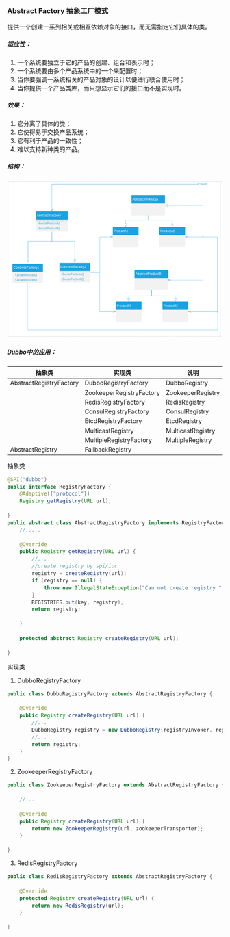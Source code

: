### Abstract Factory 抽象工厂模式



提供一个创建一系列相关或相互依赖对象的接口，而无需指定它们具体的类。

##### 适应性：

1. 一个系统要独立于它的产品的创建、组合和表示时；
2. 一个系统要由多个产品系统中的一个来配置时；
3. 当你要强调一系统相关的产品对象的设计以便进行联合使用时；
4. 当你提供一个产品类库，而只想显示它们的接口而不是实现时。

##### 效果：

1. 它分离了具体的类；
2. 它使得易于交换产品系统；
3. 它有利于产品的一致性；
4. 难以支持新种类的产品。

##### 结构：

![结构图](images/AbstractFactory.png)

##### Dubbo中的应用：

| 抽象类                  | 实现类                   | 说明              |
| ----------------------- | ------------------------ | ----------------- |
| AbstractRegistryFactory | DubboRegistryFactory     | DubboRegistry     |
|                         | ZookeeperRegistryFactory | ZookeeperRegistry |
|                         | RedisRegistryFactory     | RedisRegistry     |
|                         | ConsulRegistryFactory    | ConsulRegistry    |
|                         | EtcdRegistryFactory      | EtcdRegistry      |
|                         | MulticastRegistry        | MulticastRegistry |
|                         | MultipleRegistryFactory  | MultipleRegistry  |
| AbstractRegistry        | FailbackRegistry         |                   |

抽象类
```java
@SPI("dubbo")
public interface RegistryFactory {
    @Adaptive({"protocol"})
    Registry getRegistry(URL url);

}
public abstract class AbstractRegistryFactory implements RegistryFactory {
	//.....
    
    @Override
    public Registry getRegistry(URL url) {
		//...
        //create registry by spi/ioc
        registry = createRegistry(url);
        if (registry == null) {
            throw new IllegalStateException("Can not create registry " + url);
        }
        REGISTRIES.put(key, registry);
        return registry;

    }

    protected abstract Registry createRegistry(URL url);

}
```

实现类

1. DubboRegistryFactory

```java
public class DubboRegistryFactory extends AbstractRegistryFactory {

    @Override
    public Registry createRegistry(URL url) {
        //...
        DubboRegistry registry = new DubboRegistry(registryInvoker, registryService);
        //...
        return registry;
    }
}

```

2. ZookeeperRegistryFactory
```java
public class ZookeeperRegistryFactory extends AbstractRegistryFactory {

	//...

    @Override
    public Registry createRegistry(URL url) {
        return new ZookeeperRegistry(url, zookeeperTransporter);
    }

}
```

3. RedisRegistryFactory

```java
public class RedisRegistryFactory extends AbstractRegistryFactory {

    @Override
    protected Registry createRegistry(URL url) {
        return new RedisRegistry(url);
    }

}
```

